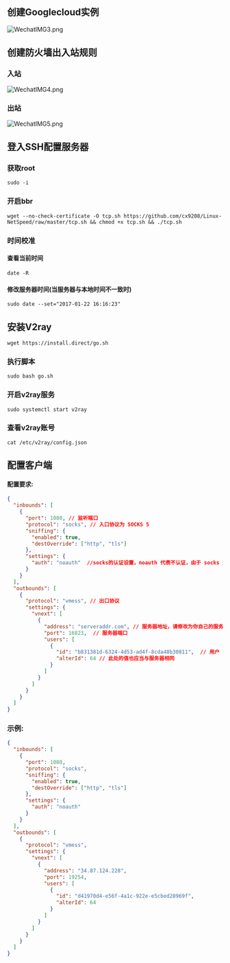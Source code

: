 ## 创建Googlecloud实例
![WechatIMG3.png](1)
## 创建防火墙出入站规则
### 入站
![WechatIMG4.png](2)
### 出站
![WechatIMG5.png](3)
## 登入SSH配置服务器
### 获取root
`sudo -i`
### 开启bbr
`wget --no-check-certificate -O tcp.sh https://github.com/cx9208/Linux-NetSpeed/raw/master/tcp.sh && chmod +x tcp.sh && ./tcp.sh`
### 时间校准
#### 查看当前时间
`date -R`
#### 修改服务器时间(当服务器与本地时间不一致时)
`sudo date --set="2017-01-22 16:16:23"`
## 安装V2ray
`wget https://install.direct/go.sh`
### 执行脚本
`sudo bash go.sh`
### 开启v2ray服务
`sudo systemctl start v2ray`
### 查看v2ray账号
`cat /etc/v2ray/config.json `

## 配置客户端
#### 配置要求:
```json
{
  "inbounds": [
    {
      "port": 1080, // 监听端口
      "protocol": "socks", // 入口协议为 SOCKS 5
      "sniffing": {
        "enabled": true,
        "destOverride": ["http", "tls"]
      },
      "settings": {
        "auth": "noauth"  //socks的认证设置，noauth 代表不认证，由于 socks 通常在客户端使用，所以这里不认证
      }
    }
  ],
  "outbounds": [
    {
      "protocol": "vmess", // 出口协议
      "settings": {
        "vnext": [
          {
            "address": "serveraddr.com", // 服务器地址，请修改为你自己的服务器 IP 或域名
            "port": 16823,  // 服务器端口
            "users": [
              {
                "id": "b831381d-6324-4d53-ad4f-8cda48b30811",  // 用户 ID，必须与服务器端配置相同
                "alterId": 64 // 此处的值也应当与服务器相同
              }
            ]
          }
        ]
      }
    }
  ]
}
```
### 示例:
```json
{
  "inbounds": [
    {
      "port": 1080, 
      "protocol": "socks", 
      "sniffing": {
        "enabled": true,
        "destOverride": ["http", "tls"]
      },
      "settings": {
        "auth": "noauth"
      }
    }
  ],
  "outbounds": [
    {
      "protocol": "vmess", 
      "settings": {
        "vnext": [
          {
            "address": "34.87.124.228", 
            "port": 19254, 
            "users": [
              {
                "id": "d41970d4-e56f-4a1c-922e-e5cbed28969f", 
                "alterId": 64
              }
            ]
          }
        ]
      }
    }
  ]
}
```

